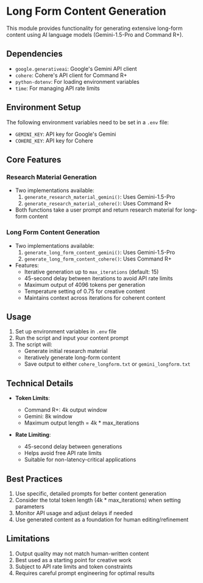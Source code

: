 # Long Form Content Generation

This module provides functionality for generating extensive long-form content using AI language models (Gemini-1.5-Pro and Command R+).

## Dependencies

- `google.generativeai`: Google's Gemini API client
- `cohere`: Cohere's API client for Command R+
- `python-dotenv`: For loading environment variables
- `time`: For managing API rate limits

## Environment Setup

The following environment variables need to be set in a `.env` file:
- `GEMINI_KEY`: API key for Google's Gemini
- `COHERE_KEY`: API key for Cohere

## Core Features

### Research Material Generation
- Two implementations available:
  1. `generate_research_material_gemini()`: Uses Gemini-1.5-Pro
  2. `generate_research_material_cohere()`: Uses Command R+
- Both functions take a user prompt and return research material for long-form content

### Long Form Content Generation
- Two implementations available:
  1. `generate_long_form_content_gemini()`: Uses Gemini-1.5-Pro
  2. `generate_long_form_content_cohere()`: Uses Command R+
- Features:
  - Iterative generation up to `max_iterations` (default: 15)
  - 45-second delay between iterations to avoid API rate limits
  - Maximum output of 4096 tokens per generation
  - Temperature setting of 0.75 for creative content
  - Maintains context across iterations for coherent content

## Usage

1. Set up environment variables in `.env` file
2. Run the script and input your content prompt
3. The script will:
   - Generate initial research material
   - Iteratively generate long-form content
   - Save output to either `cohere_longform.txt` or `gemini_longform.txt`

## Technical Details

- **Token Limits**:
  - Command R+: 4k output window
  - Gemini: 8k window
  - Maximum output length = 4k * max_iterations

- **Rate Limiting**: 
  - 45-second delay between generations
  - Helps avoid free API rate limits
  - Suitable for non-latency-critical applications

## Best Practices

1. Use specific, detailed prompts for better content generation
2. Consider the total token length (4k * max_iterations) when setting parameters
3. Monitor API usage and adjust delays if needed
4. Use generated content as a foundation for human editing/refinement

## Limitations

1. Output quality may not match human-written content
2. Best used as a starting point for creative work
3. Subject to API rate limits and token constraints
4. Requires careful prompt engineering for optimal results